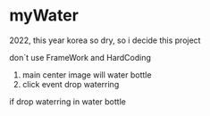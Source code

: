 # myWater
2022, this year korea so dry, so i decide this project

don`t use FrameWork and HardCoding

1. main center image will water bottle
2. click event drop waterring

if drop waterring in water bottle
